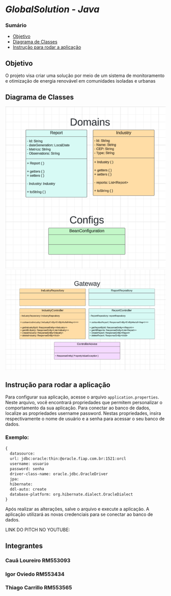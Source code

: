 # *GlobalSolution - Java*

### Sumário
- [Objetivo](#objetivo)
- [Diagrama de Classes](#diagrama-de-classes)
- [Instrução para rodar a aplicação](#instrução-para-rodar-a-aplicação)

## Objetivo
O projeto visa criar uma solução por meio de um sistema de monitoramento e otimização de energia renovável em comunidades isoladas e urbanas

## Diagrama de Classes
![alt text](Diagrama1.png)
![alt text](Diagrama2.png)

## Instrução para rodar a aplicação

Para configurar sua aplicação, acesse o arquivo `application.properties`. Neste arquivo, você encontrará propriedades que permitem personalizar o comportamento da sua aplicação.
Para conectar ao banco de dados, localize as propriedades username password. Nestas propriedades, insira respectivamente o nome de usuário e a senha para acessar o seu banco de dados. 

### Exemplo:
```
{
  datasource:
  url: jdbc:oracle:thin:@oracle.fiap.com.br:1521:orcl
  username: usuario
  password: senha
  driver-class-name: oracle.jdbc.OracleDriver
  jpa:
  hibernate:
  ddl-auto: create
  database-platform: org.hibernate.dialect.OracleDialect
}
```
Após realizar as alterações, salve o arquivo e execute a aplicação. A aplicação utilizará as novas credenciais para se conectar ao banco de dados.

LINK DO PITCH NO YOUTUBE: 

## Integrantes
### Cauã Loureiro RM553093
### Igor Oviedo RM553434
### Thiago Carrillo RM553565



